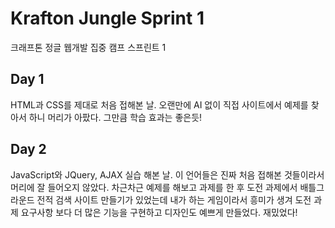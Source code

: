 # Krafton Jungle Sprint 1

크래프톤 정글 웹개발 집중 캠프 스프린트 1

## Day 1

HTML과 CSS를 제대로 처음 접해본 날.
오랜만에 AI 없이 직접 사이트에서 예제를 찾아서 하니 머리가 아팠다.
그만큼 학습 효과는 좋은듯!

## Day 2

JavaScript와 JQuery, AJAX 실습 해본 날.
이 언어들은 진짜 처음 접해본 것들이라서 머리에 잘 들어오지 않았다.
차근차근 예제를 해보고 과제를 한 후 도전 과제에서 배틀그라운드 전적 검색 사이트 만들기가 있었는데 내가 하는 게임이라서 흥미가 생겨 도전 과제 요구사항 보다 더 많은 기능을 구현하고 디자인도 예쁘게 만들었다.
재밌었다!
